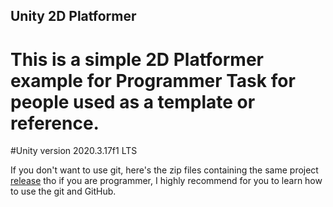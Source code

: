 ## Unity 2D Platformer
# This is a simple 2D Platformer example for Programmer Task for people used as a template or reference.

#Unity version 2020.3.17f1 LTS

If you don't want to use git, here's the zip files containing the same project [release](https://github.com/UML-GameDev/Task-2D-Platformer/releases/tag/v1.0)
tho if you are programmer, I highly recommend for you to learn how to use the git and GitHub.
